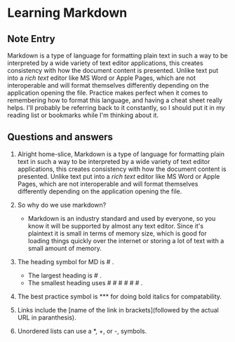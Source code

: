 # Learning Markdown

## Note Entry

 Markdown is a type of language for formatting plain text in such a way to be interpreted by a wide variety of text editor applications, this creates consistency with how the document content is presented. Unlike text put into a *rich text* editor like MS Word or Apple Pages, which are not interoperable and will format themselves differently depending on the application opening the file. Practice makes perfect when it comes to remembering how to format this language, and having a cheat sheet really helps. I'll probably be referring back to it constantly, so I should put it in my reading list or bookmarks while I'm thinking about it.
 
## Questions and answers

 1. Alright home-slice, Markdown is a type of language for formatting plain text in such a way to be interpreted by a wide variety of text editor applications, this creates consistency with how the document content is presented. Unlike text put into a *rich text* editor like MS Word or Apple Pages, which are not interoperable and will format themselves differently depending on the application opening the file.
 
 2. So why do we use markdown?
    - Markdown is an industry standard and used by everyone, so you know it will be supported by almost any text editor. Since it's plaintext it is small in terms of memory size, which is good for loading things quickly over the internet or storing a lot of text with a small amount of memory.

 3. The heading symbol for MD is # .
    - The largest heading is # .
    - The smallest heading uses # # # # # # .
 4. The best practice symbol is *** for doing bold italics for compatability.
 5. Links include the [name of the link in brackets](followed by the actual URL in paranthesis).
 6. Unordered lists can use a \*, +, or -, symbols.


